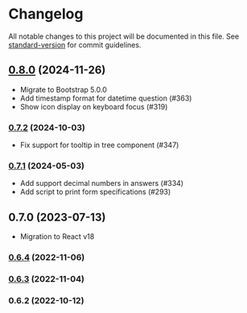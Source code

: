 # Changelog

All notable changes to this project will be documented in this file. See [standard-version](https://github.com/conventional-changelog/standard-version) for commit guidelines.

## [0.8.0](https://kbss.felk.cvut.cz/git/s-forms/compare/v0.7.2...v0.8.0) (2024-11-26)

- Migrate to Bootstrap 5.0.0
- Add timestamp format for datetime question (#363)
- Show icon display on keyboard focus (#319)

### [0.7.2](https://kbss.felk.cvut.cz/git/s-forms/compare/v0.7.1...v0.7.2) (2024-10-03)

- Fix support for tooltip in tree component (#347)

### [0.7.1](https://kbss.felk.cvut.cz/git/s-forms/compare/v0.6.4...v0.7.1) (2024-05-03)

- Add support decimal numbers in answers (#334)
- Add script to print form specifications (#293)

## 0.7.0 (2023-07-13)

- Migration to React v18

### [0.6.4](https://kbss.felk.cvut.cz/git/s-forms/compare/v0.6.3...v0.6.4) (2022-11-06)

### [0.6.3](https://kbss.felk.cvut.cz/git/s-forms/compare/v0.6.2...v0.6.3) (2022-11-04)

### 0.6.2 (2022-10-12)
